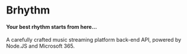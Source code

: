 # Brhythm
#### Your best rhythm starts from here...

A carefully crafted music streaming platform back-end API, powered by Node.JS and Microsoft 365.